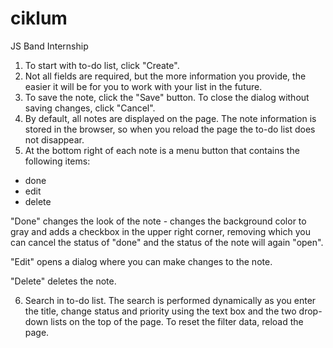 # ciklum
JS Band Internship

1. To start with to-do list, click "Create".
2. Not all fields are required, but the more information you provide, the easier it will be for you to work with your list in the future.
3. To save the note, click the "Save" button. To close the dialog without saving changes, click "Cancel".
4. By default, all notes are displayed on the page.
The note information is stored in the browser, so when you reload the page the to-do list does not disappear.
5. At the bottom right of each note is a menu button that contains the following items:
  - done
  - edit
  - delete
  
"Done" changes the look of the note - changes the background color to gray and adds a checkbox in the upper right corner, removing which you can cancel the status of "done" and the status of the note will again "open".

"Edit" opens a dialog where you can make changes to the note.

"Delete" deletes the note.

6. Search in to-do list.
The search is performed dynamically as you enter the title, change status and priority using the text box and the two drop-down lists on the top of the page.
To reset the filter data, reload the page.
